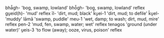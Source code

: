 bhā̆gh-   'bog, swamp, lowland'
bhō̆gh-   'bog, swamp, lowland'   reflex
gu̯eid(h)-   'mud'   reflex
īl-   'dirt, mud; black'
k̑u̯ei-1   'dirt, mud; to defile'
k̑u̯el-   'muddy'
lāmā   'swamp, puddle'
meu-1   'wet, damp; to wash; dirt, mud, mire'   reflex
pen-2   'mud, fen, swamp, water; wet'   reflex
tenəgos   'ground (under water)'
u̯eis-3   'to flow (away); ooze, virus, poison'   reflex

